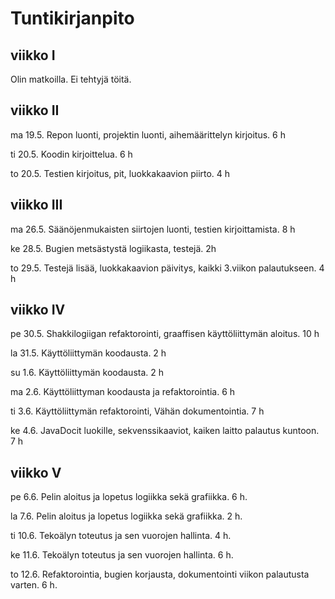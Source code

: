 # Tuntikirjanpito

## viikko I
Olin matkoilla. Ei tehtyjä töitä.

## viikko II
ma 19.5.
  Repon luonti, projektin luonti, aihemäärittelyn kirjoitus. 6 h

ti 20.5.
  Koodin kirjoittelua. 6 h

to 20.5.
  Testien kirjoitus, pit, luokkakaavion piirto. 4 h

## viikko III
ma 26.5.
  Säänöjenmukaisten siirtojen luonti, testien kirjoittamista. 8 h

ke 28.5.
  Bugien metsästystä logiikasta, testejä. 2h

to 29.5.
  Testejä lisää, luokkakaavion päivitys, kaikki 3.viikon palautukseen. 4 h

## viikko IV
pe 30.5.
  Shakkilogiigan refaktorointi, graaffisen käyttöliittymän aloitus. 10 h

la 31.5.
  Käyttöliittymän koodausta. 2 h

su 1.6.
  Käyttöliittymän koodausta. 2 h

ma 2.6.
  Käyttöliittyman koodausta ja refaktorointia. 6 h

ti 3.6.
  Käyttöliittymän refaktorointi, Vähän dokumentointia. 7 h

ke 4.6.
  JavaDocit luokille, sekvenssikaaviot, kaiken laitto palautus kuntoon. 7 h

## viikko V
pe 6.6.
  Pelin aloitus ja lopetus logiikka sekä grafiikka. 6 h.

la 7.6.
  Pelin aloitus ja lopetus logiikka sekä grafiikka. 2 h.

ti 10.6.
  Tekoälyn toteutus ja sen vuorojen hallinta. 4 h.

ke 11.6.
  Tekoälyn toteutus ja sen vuorojen hallinta. 6 h.

to 12.6.
  Refaktorointia, bugien korjausta, dokumentointi viikon palautusta varten. 6 h.






